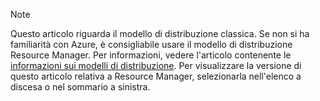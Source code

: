 > [!NOTE]
> Questo articolo riguarda il modello di distribuzione classica. Se non si ha familiarità con Azure, è consigliabile usare il modello di distribuzione Resource Manager. Per informazioni, vedere l'articolo contenente le [informazioni sui modelli di distribuzione](../articles/resource-manager-deployment-model.md). Per visualizzare la versione di questo articolo relativa a Resource Manager, selezionarla nell'elenco a discesa o nel sommario a sinistra.
>
>